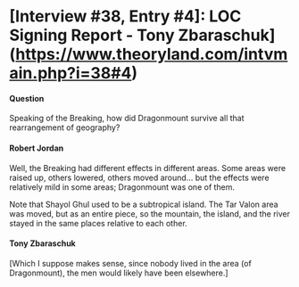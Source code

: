 # [Interview #38, Entry #4]: LOC Signing Report - Tony Zbaraschuk](https://www.theoryland.com/intvmain.php?i=38#4)

#### Question

Speaking of the Breaking, how did Dragonmount survive all that rearrangement of geography?

#### Robert Jordan

Well, the Breaking had different effects in different areas. Some areas were raised up, others lowered, others moved around... but the effects were relatively mild in some areas; Dragonmount was one of them.

Note that Shayol Ghul used to be a subtropical island. The Tar Valon area was moved, but as an entire piece, so the mountain, the island, and the river stayed in the same places relative to each other.

#### Tony Zbaraschuk

[Which I suppose makes sense, since nobody lived in the area (of Dragonmount), the men would likely have been elsewhere.]

